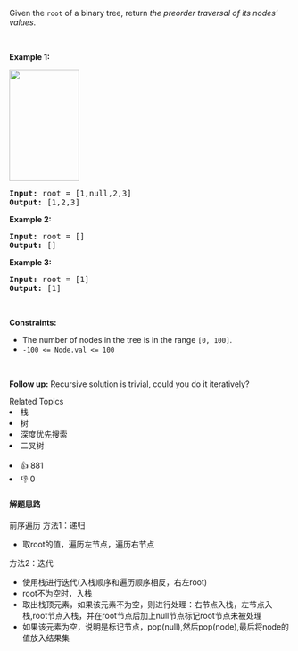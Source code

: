 <p>Given the <code>root</code> of a binary tree, return <em>the preorder traversal of its nodes' values</em>.</p>

<p>&nbsp;</p> 
<p><strong>Example 1:</strong></p> 
<img alt="" src="https://assets.leetcode.com/uploads/2020/09/15/inorder_1.jpg" style="width: 125px; height: 200px;" /> 
<pre>
<strong>Input:</strong> root = [1,null,2,3]
<strong>Output:</strong> [1,2,3]
</pre>

<p><strong>Example 2:</strong></p>

<pre>
<strong>Input:</strong> root = []
<strong>Output:</strong> []
</pre>

<p><strong>Example 3:</strong></p>

<pre>
<strong>Input:</strong> root = [1]
<strong>Output:</strong> [1]
</pre>

<p>&nbsp;</p> 
<p><strong>Constraints:</strong></p>

<ul> 
 <li>The number of nodes in the tree is in the range <code>[0, 100]</code>.</li> 
 <li><code>-100 &lt;= Node.val &lt;= 100</code></li> 
</ul>

<p>&nbsp;</p> 
<p><strong>Follow up:</strong> Recursive solution is trivial, could you do it iteratively?</p>

<div><div>Related Topics</div><div><li>栈</li><li>树</li><li>深度优先搜索</li><li>二叉树</li></div></div><br><div><li>👍 881</li><li>👎 0</li></div>

#### 解题思路
前序遍历
方法1：递归
<ul>
 <li>取root的值，遍历左节点，遍历右节点</li>
</ul>
方法2：迭代
<ul>
 <li>使用栈进行迭代(入栈顺序和遍历顺序相反，右左root)</li>
 <li>root不为空时，入栈</li>
 <li>取出栈顶元素，如果该元素不为空，则进行处理：右节点入栈，左节点入栈,root节点入栈，并在root节点后加上null节点标记root节点未被处理</li>
 <li>如果该元素为空，说明是标记节点，pop(null),然后pop(node),最后将node的值放入结果集</li>
</ul>